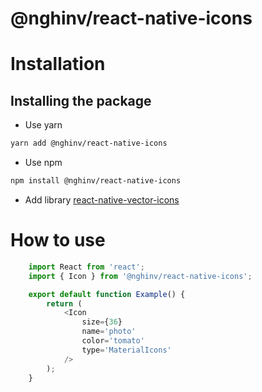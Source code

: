 
# @nghinv/react-native-icons

# Installation

## Installing the package

* Use yarn

```sh
yarn add @nghinv/react-native-icons
```

* Use npm

```sh
npm install @nghinv/react-native-icons
```

* Add library [react-native-vector-icons](https://github.com/oblador/react-native-vector-icons)

# How to use

```javascript
	import React from 'react';
	import { Icon } from '@nghinv/react-native-icons';

	export default function Example() {
		return (
			<Icon 
				size={36}
				name='photo'
				color='tomato'
				type='MaterialIcons'
			/>
		);
	}
```